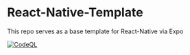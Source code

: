 # React-Native-Template
This repo serves as a base template for React-Native via Expo

[![CodeQL](https://github.com/Silassentinel/React-Native-Template/actions/workflows/codeql-analysis.yml/badge.svg?branch=main&event=push)](https://github.com/Silassentinel/React-Native-Template/actions/workflows/codeql-analysis.yml)
